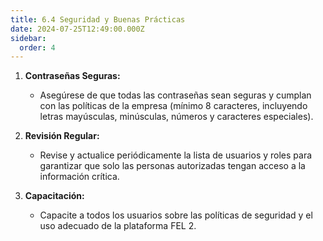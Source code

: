 ```yaml
---
title: 6.4 Seguridad y Buenas Prácticas
date: 2024-07-25T12:49:00.000Z
sidebar:
  order: 4
---
```

1. **Contraseñas Seguras:**

   * Asegúrese de que todas las contraseñas sean seguras y cumplan con las políticas de la empresa (mínimo 8 caracteres, incluyendo letras mayúsculas, minúsculas, números y caracteres especiales).
2. **Revisión Regular:**

   * Revise y actualice periódicamente la lista de usuarios y roles para garantizar que solo las personas autorizadas tengan acceso a la información crítica.
3. **Capacitación:**

   * Capacite a todos los usuarios sobre las políticas de seguridad y el uso adecuado de la plataforma FEL 2.

